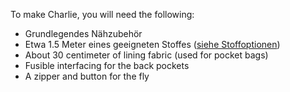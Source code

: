 To make Charlie, you will need the following:

 - Grundlegendes Nähzubehör
 - Etwa 1.5 Meter eines geeigneten Stoffes ([siehe Stoffoptionen](/docs/patterns/charlie/fabric))
 - About 30 centimeter of lining fabric (used for pocket bags)
 - Fusible interfacing for the back pockets
 - A zipper and button for the fly

